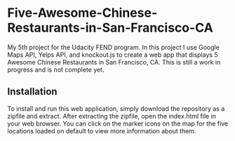 # Five-Awesome-Chinese-Restaurants-in-San-Francisco-CA
My 5th project for the Udacity FEND program. In this project I use Google Maps API, Yelps API, and knockout.js to create a web app that displays 5 Awesome Chinese Restaurants in San Francisco, CA. This is still a work in progress and is not complete yet.

## Installation
To install and run this web application, simply download the repository as a zipfile and extract.
After extracting the zipfile, open the index.html file in your web browser. You can click on the
marker icons on the map for the five locations loaded on default to view more information about them.
